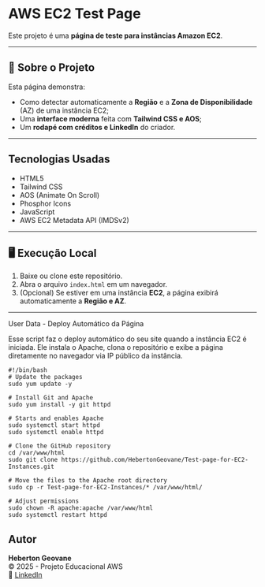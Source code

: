 #  AWS EC2 Test Page

Este projeto é uma **página de teste para instâncias Amazon EC2**.

---

## 🚀 Sobre o Projeto
Esta página demonstra:
- Como detectar automaticamente a **Região** e a **Zona de Disponibilidade** (AZ) de uma instância EC2;
- Uma **interface moderna** feita com **Tailwind CSS e AOS**;
- Um **rodapé com créditos e LinkedIn** do criador.

---

##  Tecnologias Usadas
- HTML5  
- Tailwind CSS  
- AOS (Animate On Scroll)  
- Phosphor Icons  
- JavaScript  
- AWS EC2 Metadata API (IMDSv2)

---

## 🖥️ Execução Local
1. Baixe ou clone este repositório.
2. Abra o arquivo `index.html` em um navegador.
3. (Opcional) Se estiver em uma instância **EC2**, a página exibirá automaticamente a **Região e AZ**.

---
User Data - Deploy Automático da Página

 Esse script faz o deploy automático do seu site quando a instância EC2 é iniciada.
Ele instala o Apache, clona o repositório e exibe a página diretamente no navegador via IP público da instância.

```
#!/bin/bash
# Update the packages
sudo yum update -y

# Install Git and Apache
sudo yum install -y git httpd

# Starts and enables Apache
sudo systemctl start httpd
sudo systemctl enable httpd

# Clone the GitHub repository
cd /var/www/html
sudo git clone https://github.com/HebertonGeovane/Test-page-for-EC2-Instances.git

# Move the files to the Apache root directory
sudo cp -r Test-page-for-EC2-Instances/* /var/www/html/

# Adjust permissions
sudo chown -R apache:apache /var/www/html
sudo systemctl restart httpd
```

##  Autor
**Heberton Geovane**  
© 2025 - Projeto Educacional AWS  
🔗 [LinkedIn](https://www.linkedin.com/in/heberton-geovane/)
